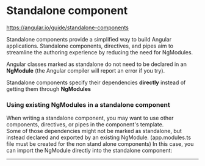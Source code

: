 # Standalone component

https://angular.io/guide/standalone-components  

Standalone components provide a simplified way to build Angular applications. Standalone components, directives, and pipes aim to streamline the authoring experience by reducing the need for NgModules.  

Angular classes marked as standalone do not need to be declared in an **NgModule** (the Angular compiler will report an error if you try).

Standalone components specify their dependencies **directly** instead of getting them through **NgModules**  

### Using existing NgModules in a standalone component
When writing a standalone component, you may want to use other components, directives, or pipes in the component's template.   
Some of those dependencies might not be marked as standalone, but instead declared and exported by an existing NgModule.  (app.modules.ts file must be created for the non stand alone components)
 In this case, you can import the NgModule directly into the standalone component:

---  

